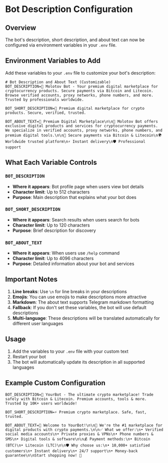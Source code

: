 # Bot Description Configuration

## Overview
The bot's description, short description, and about text can now be configured via environment variables in your `.env` file.

## Environment Variables to Add

Add these variables to your `.env` file to customize your bot's description:

```env
# Bot Description and About Text (Customizable)
BOT_DESCRIPTION=🚀 Molotov Bot - Your premium digital marketplace for cryptocurrency products. Secure payments via Bitcoin and Litecoin. Browse verified accounts, proxy networks, phone numbers, and more. Trusted by professionals worldwide.

BOT_SHORT_DESCRIPTION=💎 Premium digital marketplace for crypto products. Secure, verified, trusted.

BOT_ABOUT_TEXT=🛒 Premium Digital Marketplace\n\n💎 Molotov Bot offers exclusive digital products and services for cryptocurrency payments. We specialize in verified accounts, proxy networks, phone numbers, and premium digital tools.\n\n🔐 Secure payments via Bitcoin & Litecoin\n🌍 Worldwide trusted platform\n⚡ Instant delivery\n🛡️ Professional support
```

## What Each Variable Controls

### `BOT_DESCRIPTION`
- **Where it appears**: Bot profile page when users view bot details
- **Character limit**: Up to 512 characters
- **Purpose**: Main description that explains what your bot does

### `BOT_SHORT_DESCRIPTION`
- **Where it appears**: Search results when users search for bots
- **Character limit**: Up to 120 characters  
- **Purpose**: Brief description for discovery

### `BOT_ABOUT_TEXT`
- **Where it appears**: When users use `/help` command
- **Character limit**: Up to 4096 characters
- **Purpose**: Detailed information about your bot and services

## Important Notes

1. **Line breaks**: Use `\n` for line breaks in your descriptions
2. **Emojis**: You can use emojis to make descriptions more attractive
3. **Markdown**: The about text supports Telegram markdown formatting
4. **Fallback**: If you don't set these variables, the bot will use default descriptions
5. **Multi-language**: These descriptions will be translated automatically for different user languages

## Usage

1. Add the variables to your `.env` file with your custom text
2. Restart your bot
3. The bot will automatically update its description in all supported languages

## Example Custom Configuration

```env
BOT_DESCRIPTION=🎯 YourBot - The ultimate crypto marketplace! Trade safely with Bitcoin & Litecoin. Premium accounts, tools & more. Trusted by 10K+ users worldwide!

BOT_SHORT_DESCRIPTION=⚡ Premium crypto marketplace. Safe, fast, trusted.

BOT_ABOUT_TEXT=🏪 Welcome to YourBot!\n\n🚀 We're the #1 marketplace for digital products with crypto payments.\n\n✅ What we offer:\n• Verified social media accounts\n• Private proxies & VPNs\n• Phone numbers & SMS\n• Digital tools & software\n\n💰 Payment methods:\n• Bitcoin (BTC)\n• Litecoin (LTC)\n\n🛡️ Why choose us:\n• 10,000+ satisfied customers\n• Instant delivery\n• 24/7 support\n• Money-back guarantee\n\nStart shopping now! 🛒
```